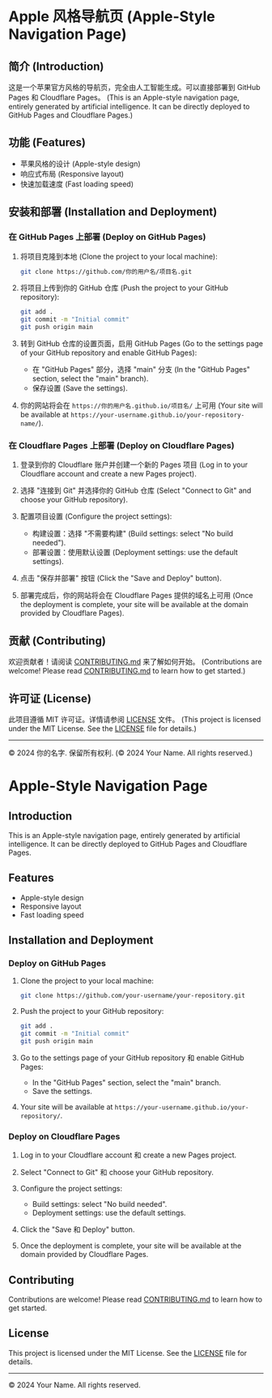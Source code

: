 # Apple 风格导航页 (Apple-Style Navigation Page)



## 简介 (Introduction)

这是一个苹果官方风格的导航页，完全由人工智能生成。可以直接部署到 GitHub Pages 和 Cloudflare Pages。 (This is an Apple-style navigation page, entirely generated by artificial intelligence. It can be directly deployed to GitHub Pages and Cloudflare Pages.)

## 功能 (Features)

- 苹果风格的设计 (Apple-style design)
- 响应式布局 (Responsive layout)
- 快速加载速度 (Fast loading speed)

## 安装和部署 (Installation and Deployment)

### 在 GitHub Pages 上部署 (Deploy on GitHub Pages)

1. 将项目克隆到本地 (Clone the project to your local machine):
    ```bash
    git clone https://github.com/你的用户名/项目名.git
    ```

2. 将项目上传到你的 GitHub 仓库 (Push the project to your GitHub repository):
    ```bash
    git add .
    git commit -m "Initial commit"
    git push origin main
    ```

3. 转到 GitHub 仓库的设置页面，启用 GitHub Pages (Go to the settings page of your GitHub repository and enable GitHub Pages):
    - 在 "GitHub Pages" 部分，选择 "main" 分支 (In the "GitHub Pages" section, select the "main" branch).
    - 保存设置 (Save the settings).

4. 你的网站将会在 `https://你的用户名.github.io/项目名/` 上可用 (Your site will be available at `https://your-username.github.io/your-repository-name/`).

### 在 Cloudflare Pages 上部署 (Deploy on Cloudflare Pages)

1. 登录到你的 Cloudflare 账户并创建一个新的 Pages 项目 (Log in to your Cloudflare account and create a new Pages project).

2. 选择 "连接到 Git" 并选择你的 GitHub 仓库 (Select "Connect to Git" and choose your GitHub repository).

3. 配置项目设置 (Configure the project settings):
    - 构建设置：选择 "不需要构建" (Build settings: select "No build needed").
    - 部署设置：使用默认设置 (Deployment settings: use the default settings).

4. 点击 "保存并部署" 按钮 (Click the "Save and Deploy" button).

5. 部署完成后，你的网站将会在 Cloudflare Pages 提供的域名上可用 (Once the deployment is complete, your site will be available at the domain provided by Cloudflare Pages).

## 贡献 (Contributing)

欢迎贡献者！请阅读 [CONTRIBUTING.md](CONTRIBUTING.md) 来了解如何开始。 (Contributions are welcome! Please read [CONTRIBUTING.md](CONTRIBUTING.md) to learn how to get started.)

## 许可证 (License)

此项目遵循 MIT 许可证。详情请参阅 [LICENSE](LICENSE) 文件。 (This project is licensed under the MIT License. See the [LICENSE](LICENSE) file for details.)



---

© 2024 你的名字. 保留所有权利. (© 2024 Your Name. All rights reserved.)


# Apple-Style Navigation Page


## Introduction

This is an Apple-style navigation page, entirely generated by artificial intelligence. It can be directly deployed to GitHub Pages and Cloudflare Pages.

## Features

- Apple-style design
- Responsive layout
- Fast loading speed

## Installation and Deployment

### Deploy on GitHub Pages

1. Clone the project to your local machine:
    ```bash
    git clone https://github.com/your-username/your-repository.git
    ```

2. Push the project to your GitHub repository:
    ```bash
    git add .
    git commit -m "Initial commit"
    git push origin main
    ```

3. Go to the settings page of your GitHub repository 和 enable GitHub Pages:
    - In the "GitHub Pages" section, select the "main" branch.
    - Save the settings.

4. Your site will be available at `https://your-username.github.io/your-repository/`.

### Deploy on Cloudflare Pages

1. Log in to your Cloudflare account 和 create a new Pages project.

2. Select "Connect to Git" 和 choose your GitHub repository.

3. Configure the project settings:
    - Build settings: select "No build needed".
    - Deployment settings: use the default settings.

4. Click the "Save 和 Deploy" button.

5. Once the deployment is complete, your site will be available at the domain provided by Cloudflare Pages.

## Contributing

Contributions are welcome! Please read [CONTRIBUTING.md](CONTRIBUTING.md) to learn how to get started.

## License

This project is licensed under the MIT License. See the [LICENSE](LICENSE) file for details.



---

© 2024 Your Name. All rights reserved.

